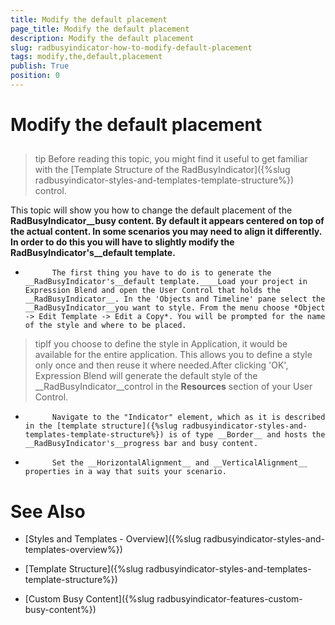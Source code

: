 ```yaml
---
title: Modify the default placement
page_title: Modify the default placement
description: Modify the default placement
slug: radbusyindicator-how-to-modify-default-placement
tags: modify,the,default,placement
publish: True
position: 0
---
```


# Modify the default placement



## 

>tip
          Before reading this topic, you might find it useful to get familiar with the [Template Structure of the RadBusyIndicator]({%slug radbusyindicator-styles-and-templates-template-structure%}) control.
        

This topic will show you how to change the default placement of the __RadBusyIndicator__busy content. By default it appears centered on top of the actual content. In some scenarios you may need to align it differently. In order to do this you will have to slightly modify the __RadBusyIndicator's__default template.____

* 
            The first thing you have to do is to generate the __RadBusyIndicator's__default template.____Load your project in Expression Blend and open the User Control that holds the __RadBusyIndicator__. In the 'Objects and Timeline' pane select the __RadBusyIndicator__you want to style. From the menu choose *Object -> Edit Template -> Edit a Copy*. You will be prompted for the name of the style and where to be placed.
            

>tipIf you choose to define the style in Application, it would be available for the entire application. This allows you to define a style only once and then reuse it where needed.After clicking 'OK', Expression Blend will generate the default style of the __RadBusyIndicator__control in the __Resources__ section of your User Control.
            

* 
            Navigate to the "Indicator" element, which as it is described in the [template structure]({%slug radbusyindicator-styles-and-templates-template-structure%}) is of type __Border__ and hosts the __RadBusyIndicator's__progress bar and busy content.
          

* 
            Set the __HorizontalAlignment__ and __VerticalAlignment__ properties in a way that suits your scenario.
          

# See Also

 * [Styles and Templates - Overview]({%slug radbusyindicator-styles-and-templates-overview%})

 * [Template Structure]({%slug radbusyindicator-styles-and-templates-template-structure%})

 * [Custom Busy Content]({%slug radbusyindicator-features-custom-busy-content%})
